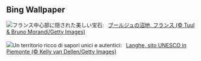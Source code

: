 ## Bing Wallpaper
![](https://www.bing.com/th?id=OHR.BourgesMarsh_JA-JP4265679422_UHD.jpg&w=1000)フランス中心部に隠された美しい宝石:&nbsp;&ensp;[ブールジュの沼地, フランス (© Tuul & Bruno Morandi/Getty Images)](https://www.bing.com/th?id=OHR.BourgesMarsh_JA-JP4265679422_UHD.jpg)
<br><br/>
![](https://www.bing.com/th?id=OHR.LangheItaly_IT-IT0113842370_UHD.jpg&w=1000)Un territorio ricco di sapori unici e autentici:&nbsp;&ensp;[Langhe, sito UNESCO in Piemonte (© Kelly van Dellen/Getty Images)](https://www.bing.com/th?id=OHR.LangheItaly_IT-IT0113842370_UHD.jpg)
<br><br/>
